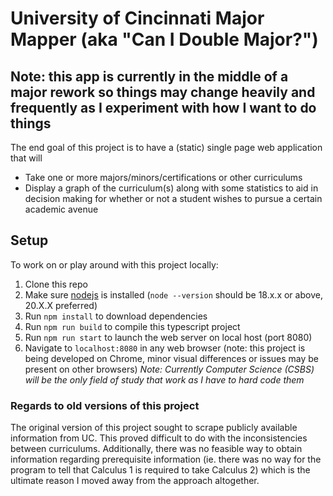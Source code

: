 # University of Cincinnati Major Mapper (aka "Can I Double Major?")

## **Note: this app is currently in the middle of a major rework so things may change heavily and frequently as I experiment with how I want to do things**

The end goal of this project is to have a (static) single page web application that will

- Take one or more majors/minors/certifications or other curriculums
- Display a graph of the curriculum(s) along with some statistics to aid in decision making for whether or not a student wishes to pursue a certain academic avenue

## Setup

To work on or play around with this project locally:

1. Clone this repo
2. Make sure [nodejs](https://nodejs.org/en) is installed (`node --version` should be 18.x.x or above, 20.X.X preferred)
3. Run `npm install` to download dependencies
4. Run `npm run build` to compile this typescript project
5. Run `npm run start` to launch the web server on local host (port 8080)
6. Navigate to `localhost:8080` in any web browser (note: this project is being developed on Chrome, minor visual differences or issues may be present on other browsers)
*Note: Currently Computer Science (CSBS) will be the only field of study that work as I have to hard code them*

### Regards to old versions of this project

The original version of this project sought to scrape publicly available information from UC. This proved difficult to do with the inconsistencies between curriculums. Additionally, there was no feasible way to obtain information regarding prerequisite information (ie. there was no way for the program to tell that Calculus 1 is required to take Calculus 2) which is the ultimate reason I moved away from the approach altogether.

